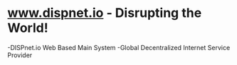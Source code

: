 # www.dispnet.io - Disrupting the World!
-DISPnet.io Web Based Main System
-Global Decentralized Internet Service Provider
